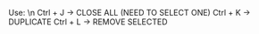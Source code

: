 Use: \n
Ctrl + J -> CLOSE ALL (NEED TO SELECT ONE)
Ctrl + K -> DUPLICATE
Ctrl + L -> REMOVE SELECTED
